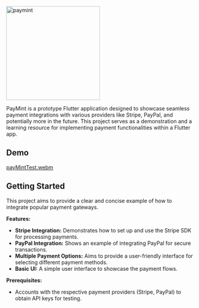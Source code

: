 
<img width="250" height="250" alt="paymint" src="https://github.com/user-attachments/assets/2c67ee48-6b1f-4c22-a3db-53557afe8982" />

PayMint is a prototype Flutter application designed to showcase seamless payment integrations with various providers like Stripe, PayPal, and potentially more in the future. This project serves as a demonstration and a learning resource for implementing payment functionalities within a Flutter app.

## Demo
[payMintTest.webm](https://github.com/user-attachments/assets/3b247092-c9e1-41c6-a235-53416ca7b0a3)


## Getting Started

This project aims to provide a clear and concise example of how to integrate popular payment gateways.

**Features:**

- **Stripe Integration:** Demonstrates how to set up and use the Stripe SDK for processing payments.
- **PayPal Integration:** Shows an example of integrating PayPal for secure transactions.
- **Multiple Payment Options:** Aims to provide a user-friendly interface for selecting different payment methods.
- **Basic UI:** A simple user interface to showcase the payment flows.

**Prerequisites:**
- Accounts with the respective payment providers (Stripe, PayPal) to obtain API keys for testing.
